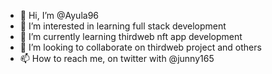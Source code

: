 - 👋 Hi, I’m @Ayula96
- 👀 I’m interested in learning full stack development 
- 🌱 I’m currently learning thirdweb nft app development 
- 💞️ I’m looking to collaborate on thirdweb project and others 
- 📫 How to reach me, on twitter with @junny165

<!---
Ayula96/Ayula96 is a ✨ special ✨ repository because its `README.md` (this file) appears on your GitHub profile.
You can click the Preview link to take a look at your changes.
--->
